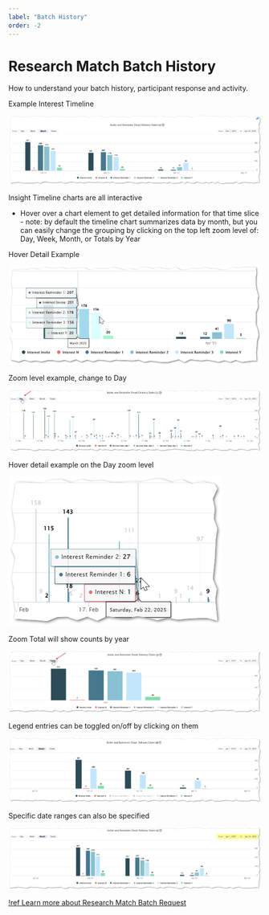 ```yaml
---
label: "Batch History"
order: -2
---
```

# Research Match Batch History

How to understand your batch history, participant response and activity.

Example Interest Timeline

![](/insight/images/batchhist1.png)

Insight Timeline charts are all interactive

 - Hover over a chart element to get detailed information for that time slice - note: by default the timeline chart summarizes data by month, but you can easily change the grouping by clicking on the top left zoom level of: Day, Week, Month, or Totals by Year

Hover Detail Example

![](/insight/images/batchhist2.png)

Zoom level example, change to Day

![](/insight/images/batchhist3.png)

Hover detail example on the Day zoom level

![](/insight/images/batchhist4.png)

Zoom Total will show counts by year

![](/insight/images/batchhist5.png)

Legend entries can be toggled on/off by clicking on them

![](/insight/images/batchhist6.png)

Specific date ranges can also be specified

![](/insight/images/batchhist7.png)

[!ref Learn more about Research Match Batch Request](https://platforms.tempusresearch.com/synapse/batch-requests/)